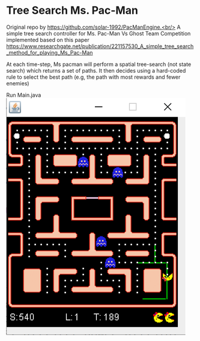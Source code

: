 # Tree Search Ms. Pac-Man
Original repo by https://github.com/solar-1992/PacManEngine.<br/>
A simple tree search controller for Ms. Pac-Man Vs Ghost Team Competition
implemented based on this paper https://www.researchgate.net/publication/221157530_A_simple_tree_search_method_for_playing_Ms_Pac-Man

At each time-step, Ms pacman will perform a spatial tree-search (not state search) which returns a set of paths.
It then decides using a hard-coded rule to select the best path (e.g, the path with most rewards and fewer enemies)

Run Main.java<br/>
![Alt text](screenshot.png?raw=true "tree search Ms. pacman")

